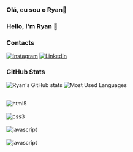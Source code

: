 ### Olá, eu sou o Ryan👋
### Hello, I'm Ryan 👋


### Contacts

[![Instagram](https://img.shields.io/badge/Instagram-E4405F?style=for-the-badge&logo=instagram&logoColor=white)](https://www.instagram.com/mr.rsilva/?igsh=czAwNWO1amx6enRk)
[![LinkedIn](https://img.shields.io/badge/LinkedIn-0077B5?style=for-the-badge&logo=linkedin&logoColor=white)](https://www.linkedin.com/in/ryan-raniery-menezes-6a65022b3/)

### GitHub Stats

![Ryan's GitHub stats](https://github-readme-stats.vercel.app/api?username=MrRyan04&show_icons=true&theme=highcontrast)
![Most Used Languages](https://github-readme-stats.vercel.app/api/top-langs/?username=MrRyan04)

<div style="display: inline_block"><br/>
  <img align="center" alt="html5" src="https://img.shields.io/badge/HTML5-E34F26?style=for-the-badge&logo=html5&logoColor=white"/>
</div>
<div style="display: inline_block"><br/>
  <img align="center" alt="css3" src="https://img.shields.io/badge/CSS3-1572B6?style=for-the-badge&logo=css3&logoColor=white"/>
</div>
<div style="display: inline_block"><br/>
  <img align="center" alt="javascript" src="https://img.shields.io/badge/JavaScript-F7DF1E?style=for-the-badge&logo=javascript&logoColor=black"/>
</div>
<div style="display: inline_block"><br/>
  <img align="center" alt="javascript" src="https://img.shields.io/badge/MySQL-00000F?style=for-the-badge&logo=mysql&logoColor=white"/>
</div>
